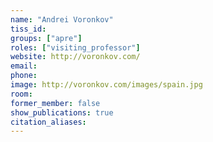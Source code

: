 ```yaml
---
name: "Andrei Voronkov"
tiss_id:
groups: ["apre"]
roles: ["visiting_professor"]
website: http://voronkov.com/
email:
phone:
image: http://voronkov.com/images/spain.jpg
room:
former_member: false
show_publications: true
citation_aliases:
---
```


<!--
Your custom content goes here.
-->